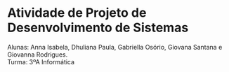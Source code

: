 # Atividade de Projeto de Desenvolvimento de Sistemas</br>

Alunas: Anna Isabela, Dhuliana Paula, Gabriella Osório, Giovana Santana e Giovanna Rodrigues.</br>
Turma: 3ºA Informática
